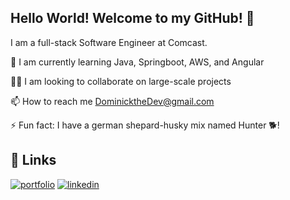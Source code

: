 ## Hello World! Welcome to my GitHub!  👋

I am a full-stack Software Engineer at Comcast.

📕 I am currently learning Java, Springboot, AWS, and Angular

👯‍♀️ I am looking to collaborate on large-scale projects

📫 How to reach me DominicktheDev@gmail.com

⚡️ Fun fact: I have a german shepard-husky mix named Hunter 🐕!



## 🔗 Links
[![portfolio](https://img.shields.io/badge/my_portfolio-000?style=for-the-badge&logo=ko-fi&logoColor=white)](https://dev-dominick.github.io/react-portfolio/)
[![linkedin](https://img.shields.io/badge/linkedin-0A66C2?style=for-the-badge&logo=linkedin&logoColor=white)](https://www.linkedin.com/in/dominick-albano/)


